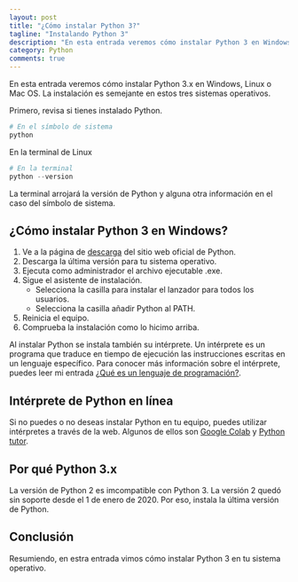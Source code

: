 ```yaml
---
layout: post
title: "¿Cómo instalar Python 3?"
tagline: "Instalando Python 3"
description: "En esta entrada veremos cómo instalar Python 3 en Windows o Linux"
category: Python
comments: true
---
```


En esta entrada veremos cómo instalar Python 3.x en Windows, Linux o Mac OS. La instalación es semejante en estos tres sistemas operativos.  

Primero, revisa si tienes instalado Python.  

```python
# En el símbolo de sistema
python
```

En la terminal de Linux

```python
# En la terminal 
python --version
```

La terminal arrojará la versión de Python y alguna otra información en el caso del símbolo de sistema.  

## ¿Cómo instalar Python 3 en Windows?  
1. Ve a la página de [descarga](https://www.python.org/downloads/) del sitio web oficial de Python.  
2. Descarga la última versión para tu sistema operativo.
3. Ejecuta como administrador el archivo ejecutable .exe.
4. Sigue el asistente de instalación.
    - Selecciona la casilla para instalar el lanzador para todos los usuarios. 
    - Selecciona la casilla añadir Python al PATH. 
5. Reinicia el equipo.
6. Comprueba la instalación como lo hicimo arriba.  

Al instalar Python se instala también su intérprete. Un intérprete es un programa que traduce en tiempo de ejecución las instrucciones escritas en un lenguaje específico. Para conocer más información sobre el intérprete, puedes leer mi entrada [¿Qué es un lenguaje de programación?]().  

## Intérprete de Python en línea  
Si no puedes o no deseas instalar Python en tu equipo, puedes utilizar intérpretes a través de la web. Algunos de ellos son [Google Colab](https://colab.research.google.com/notebooks/intro.ipynb?utm_source=scs-index#) y [Python tutor](http://www.pythontutor.com/visualize.html#mode=edit).

## Por qué Python 3.x  
La versión de Python 2 es imcompatible con Python 3. La versión 2 quedó sin soporte desde el 1 de enero de 2020. Por eso, instala la última versión de Python.  

## Conclusión  
Resumiendo, en estra entrada vimos cómo instalar Python 3 en tu sistema operativo.  
